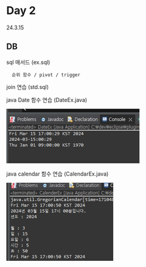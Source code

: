 # Day 2
24.3.15

## DB

sql 매서드 (ex.sql)

      순위 함수 / pivot / trigger

join 연습 (std.sql)

java Date 함수 연습 (DateEx.java)

![이미지](./img/date.PNG)

java calendar 함수 연습 (CalendarEx.java)

![이미지](./img/calendar.PNG)
